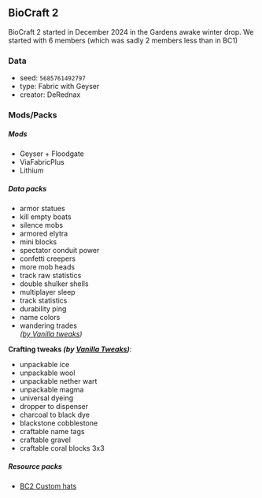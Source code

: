 ## BioCraft 2
BioCraft 2 started in December 2024 in the Gardens awake winter drop. We started with 6 members (which was sadly 2 members less than in BC1)  

### Data
- seed: `5685761492797`
- type: Fabric with Geyser
- creator: DeRednax

### Mods/Packs
##### Mods
- Geyser + Floodgate
- ViaFabricPlus
- Lithium
##### Data packs
- armor statues       
- kill empty boats         
- silence mobs
- armored elytra          
- mini blocks               
- spectator conduit power
- confetti creepers      
- more mob heads           
- track raw statistics
- double shulker shells  
- multiplayer sleep        
- track statistics
- durability ping        
- name colors               
- wandering trades  
  *([by Vanilla tweaks](https://vanillatweaks.net/picker/datapacks))*  

**Crafting tweaks *(by [Vanilla Tweaks](https://vanillatweaks.net/picker/crafting-tweaks))***:
- unpackable ice
- unpackable wool
- unpackable nether wart
- unpackable magma
- universal dyeing
- dropper to dispenser
- charcoal to black dye
- blackstone cobblestone
- craftable name tags
- craftable gravel
- craftable coral blocks 3x3
##### Resource packs
- [BC2 Custom hats](https://github.com/DieRednax/BioCraft2-CustomHats-ResourcePack)


